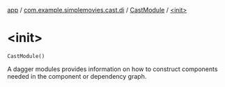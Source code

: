 [app](../../index.md) / [com.example.simplemovies.cast.di](../index.md) / [CastModule](index.md) / [&lt;init&gt;](./-init-.md)

# &lt;init&gt;

`CastModule()`

A dagger modules provides information on how to construct components needed in the component
or dependency graph.

